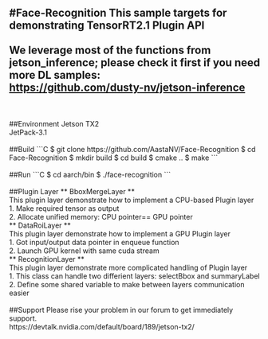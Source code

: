 #Face-Recognition
This sample targets for demonstrating TensorRT2.1 Plugin API
</br>
</br>
We leverage most of the functions from jetson_inference; please check it first if you need more DL samples:
</br>
<https://github.com/dusty-nv/jetson-inference>
---
</br>
</br>
##Environment
Jetson TX2
</br>
JetPack-3.1
</br>
</br>
##Build
```C
$ git clone https://github.com/AastaNV/Face-Recognition
$ cd Face-Recognition
$ mkdir build
$ cd build
$ cmake ..
$ make
```

</br>
</br>
##Run
```C
$ cd aarch/bin
$ ./face-recognition
```

</br>
</br>
##Plugin Layer
** BboxMergeLayer **
</br>
This plugin layer demonstrate how to implement a CPU-based Plugin layer
</br>
1. Make required tensor as output
</br>
2. Allocate unified memory: CPU pointer== GPU pointer
</br>
** DataRoiLayer **
</br>
This plugin layer demonstrate how to implement a GPU Plugin layer
</br>
1. Got input/output data pointer in enqueue function
</br>
2. Launch GPU kernel with same cuda stream
</br>
** RecognitionLayer **
</br>
This plugin layer demonstrate more complicated handling of Plugin layer
</br>
1. This class can handle two differient layers: selectBbox and summaryLabel
</br>
2. Define some shared variable to make between layers communication easier
</br>
</br>
##Support
Please rise your problem in our forum to get immediately support.
</br>
https://devtalk.nvidia.com/default/board/189/jetson-tx2/
</br>
</br>
